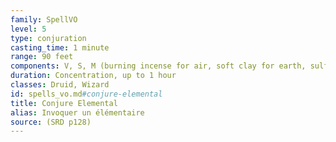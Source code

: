 ```yaml
---
family: SpellVO
level: 5
type: conjuration
casting_time: 1 minute
range: 90 feet
components: V, S, M (burning incense for air, soft clay for earth, sulfur and phosphorus for fire, or water and sand for water)
duration: Concentration, up to 1 hour
classes: Druid, Wizard
id: spells_vo.md#conjure-elemental
title: Conjure Elemental
alias: Invoquer un élémentaire
source: (SRD p128)
---
```


